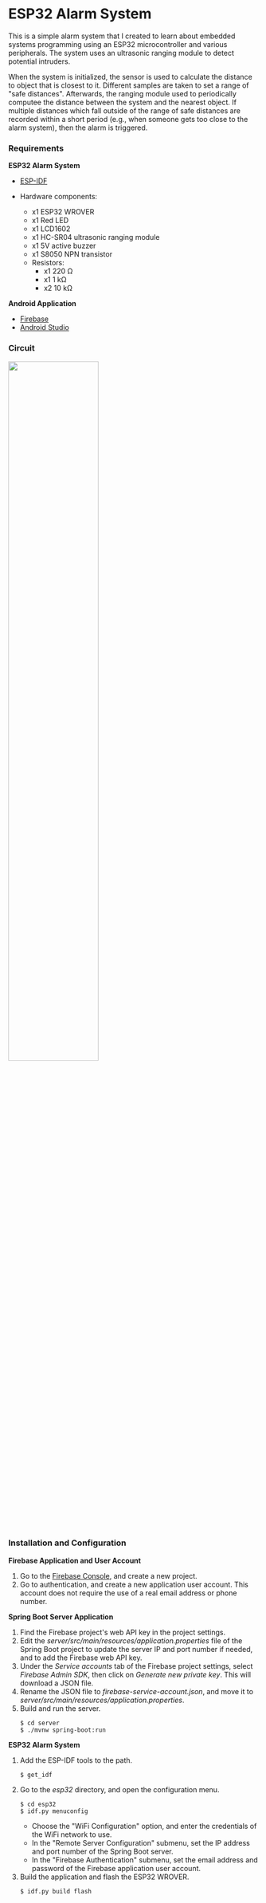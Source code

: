 # ESP32 Alarm System

This is a simple alarm system that I created to learn about embedded systems programming using an ESP32 microcontroller and various peripherals. The system uses an ultrasonic ranging module to detect potential intruders. 

When the system is initialized, the sensor is used to calculate the distance to object that is closest to it. Different samples are taken to set a range of "safe distances". Afterwards, the ranging module used to periodically computee the distance between the system and the nearest object. If multiple distances which fall outside of the range of safe distances are recorded within a short period (e.g., when someone gets too close to the alarm system), then the alarm is triggered.

### Requirements

**ESP32 Alarm System**
- [ESP-IDF](https://docs.espressif.com/projects/esp-idf/en/latest/esp32/get-started/index.html#installation)

- Hardware components:
  - x1 ESP32 WROVER
  - x1 Red LED
  - x1 LCD1602
  - x1 HC-SR04 ultrasonic ranging module
  - x1 5V active buzzer
  - x1 S8050 NPN transistor
  - Resistors:
    - x1 220 Ω
    - x1 1 kΩ
    - x2 10 kΩ

**Android Application**
- [Firebase](https://firebase.google.com)
- [Android Studio](https://developer.android.com/studio)

### Circuit

<img src="https://github.com/rkulcs/esp32_alarm_system/assets/50153954/e0d8ac77-84f5-4762-8ceb-49f86a10c336" width="60%" />

### Installation and Configuration

**Firebase Application and User Account**

1. Go to the [Firebase Console](https://console.firebase.google.com), and create a new project.
2. Go to authentication, and create a new application user account. This account does not require the use of a real email address or phone number.

**Spring Boot Server Application**

1. Find the Firebase project's web API key in the project settings.
2. Edit the *server/src/main/resources/application.properties* file of the Spring Boot project to update the server IP and port number if needed, and to add the Firebase web API key.
3. Under the *Service accounts* tab of the Firebase project settings, select *Firebase Admin SDK*, then click on *Generate new private key*. This will download a JSON file.
4. Rename the JSON file to *firebase-service-account.json*, and move it to *server/src/main/resources/application.properties*.
5. Build and run the server.
   ```console
   $ cd server
   $ ./mvnw spring-boot:run
   ```

**ESP32 Alarm System**

1. Add the ESP-IDF tools to the path.
   ```console
   $ get_idf
   ```
2. Go to the *esp32* directory, and open the configuration menu.
   ```console
   $ cd esp32
   $ idf.py menuconfig
   ```
   - Choose the "WiFi Configuration" option, and enter the credentials of the WiFi network to use.
   - In the "Remote Server Configuration" submenu, set the IP address and port number of the Spring Boot server.
   - In the "Firebase Authentication" submenu, set the email address and password of the Firebase application user account.
3. Build the application and flash the ESP32 WROVER.
   ```console
   $ idf.py build flash
   ```
